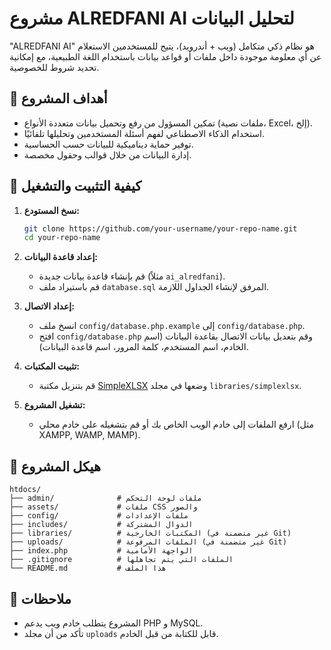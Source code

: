 # مشروع ALREDFANI AI لتحليل البيانات

"ALREDFANI AI" هو نظام ذكي متكامل (ويب + أندرويد)، يتيح للمستخدمين الاستعلام عن أي معلومة موجودة داخل ملفات أو قواعد بيانات باستخدام اللغة الطبيعية، مع إمكانية تحديد شروط للخصوصية.

## 🎯 أهداف المشروع

*   تمكين المسؤول من رفع وتحميل بيانات متعددة الأنواع (ملفات نصية، Excel، إلخ).
*   استخدام الذكاء الاصطناعي لفهم أسئلة المستخدمين وتحليلها تلقائيًا.
*   توفير حماية ديناميكية للبيانات حسب الحساسية.
*   إدارة البيانات من خلال قوالب وحقول مخصصة.

## 🚀 كيفية التثبيت والتشغيل

1.  **نسخ المستودع:**
    ```bash
    git clone https://github.com/your-username/your-repo-name.git
    cd your-repo-name
    ```

2.  **إعداد قاعدة البيانات:**
    *   قم بإنشاء قاعدة بيانات جديدة (مثلاً `ai_alredfani`).
    *   قم باستيراد ملف `database.sql` المرفق لإنشاء الجداول اللازمة.

3.  **إعداد الاتصال:**
    *   انسخ ملف `config/database.php.example` إلى `config/database.php`.
    *   افتح `config/database.php` وقم بتعديل بيانات الاتصال بقاعدة البيانات (اسم الخادم، اسم المستخدم، كلمة المرور، اسم قاعدة البيانات).

4.  **تثبيت المكتبات:**
    *   قم بتنزيل مكتبة [SimpleXLSX](https://github.com/shuchkin/simplexlsx) وضعها في مجلد `libraries/simplexlsx`.

5.  **تشغيل المشروع:**
    *   ارفع الملفات إلى خادم الويب الخاص بك أو قم بتشغيله على خادم محلي (مثل XAMPP, WAMP, MAMP).

## 📂 هيكل المشروع

```
htdocs/
├── admin/              # ملفات لوحة التحكم
├── assets/             # ملفات CSS والصور
├── config/             # ملفات الإعدادات
├── includes/           # الدوال المشتركة
├── libraries/          # المكتبات الخارجية (غير متضمنة في Git)
├── uploads/            # الملفات المرفوعة (غير متضمنة في Git)
├── index.php           # الواجهة الأمامية
├── .gitignore          # الملفات التي يتم تجاهلها
└── README.md           # هذا الملف
```

## 📝 ملاحظات

*   المشروع يتطلب خادم ويب يدعم PHP و MySQL.
*   تأكد من أن مجلد `uploads` قابل للكتابة من قبل الخادم.
